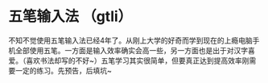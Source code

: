 # 五笔输入法 （gtli）

不知不觉使用五笔输入法已经4年了。从刚上大学的好奇而学到现在的上瘾电脑手机全部使用五笔。一方面是输入效率确实会高一些，另一方面也是出于对汉字喜爱。（喜欢书法却写的不好~）五笔学习其实很简单，但要真正达到提高效率刚需要一定的练习。先预告，后填坑~
